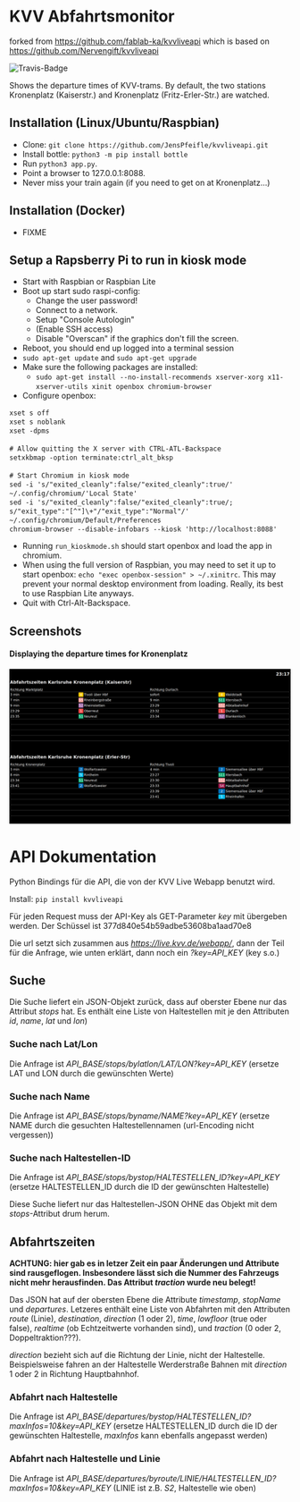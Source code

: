 # KVV Abfahrtsmonitor
forked from https://github.com/fablab-ka/kvvliveapi which is based on https://github.com/Nervengift/kvvliveapi

![Travis-Badge](https://travis-ci.com/JensPfeifle/kvvliveapi.svg?branch=master)

Shows the departure times of KVV-trams. By default, the two stations Kronenplatz (Kaiserstr.) and Kronenplatz (Fritz-Erler-Str.) are watched.

## Installation (Linux/Ubuntu/Raspbian)
* Clone: `git clone https://github.com/JensPfeifle/kvvliveapi.git`
* Install bottle: `python3 -m pip install bottle`
* Run `python3 app.py`.
* Point a browser to 127.0.0.1:8088.
* Never miss your train again (if you need to get on at Kronenplatz...)

## Installation (Docker)
* FIXME
  
## Setup a Rapsberry Pi to run in kiosk mode
* Start with Raspbian or Raspbian Lite
* Boot up start sudo raspi-config:
    * Change the user password!
    * Connect to a network.
    * Setup "Console Autologin"
    * (Enable SSH access)
    * Disable "Overscan" if the graphics don't fill the screen.
* Reboot, you should end up logged into a terminal session
* `sudo apt-get update` and `sudo apt-get upgrade`
* Make sure the following packages are installed:
    * `sudo apt-get install --no-install-recommends xserver-xorg x11-xserver-utils xinit openbox chromium-browser`
* Configure openbox:
``` # Disable any form of screen saver / screen blanking / power management
xset s off
xset s noblank
xset -dpms

# Allow quitting the X server with CTRL-ATL-Backspace
setxkbmap -option terminate:ctrl_alt_bksp

# Start Chromium in kiosk mode
sed -i 's/"exited_cleanly":false/"exited_cleanly":true/' ~/.config/chromium/'Local State'
sed -i 's/"exited_cleanly":false/"exited_cleanly":true/; s/"exit_type":"[^"]\+"/"exit_type":"Normal"/' ~/.config/chromium/Default/Preferences
chromium-browser --disable-infobars --kiosk 'http://localhost:8088'
```
* Running `run_kioskmode.sh` should start openbox and load the app in chromium.
* When using the full version of Raspbian, you may need to set it up to start openbox: `echo "exec openbox-session" > ~/.xinitrc`. This may prevent your normal desktop environment from loading. Really, its best to use Raspbian Lite anyways.
* Quit with Ctrl-Alt-Backspace.

## Screenshots
#### Displaying the departure times for Kronenplatz
![kronenplatz](https://github.com/JensPfeifle/kvvliveapi/blob/develop/docs/kronenplatz.png)




# API Dokumentation

Python Bindings für die API, die von der KVV Live Webapp benutzt wird.

Install: `pip install kvvliveapi`


Für jeden Request muss der API-Key als GET-Parameter *key* mit übergeben werden. Der Schüssel ist 377d840e54b59adbe53608ba1aad70e8

Die url setzt sich zusammen aus *https://live.kvv.de/webapp/*, dann der Teil für die Anfrage, wie unten erklärt, dann noch ein *?key=API_KEY* (key s.o.)

## Suche

Die Suche liefert ein JSON-Objekt zurück, dass auf oberster Ebene nur das Attribut *stops* hat. Es enthält eine Liste von Haltestellen mit je den Attributen *id*, *name*, *lat* und *lon*)

### Suche nach Lat/Lon

Die Anfrage ist *API_BASE/stops/bylatlon/LAT/LON?key=API_KEY* (ersetze LAT und LON durch die gewünschten Werte)

### Suche nach Name

Die Anfrage ist *API_BASE/stops/byname/NAME?key=API_KEY* (ersetze NAME durch die gesuchten Haltestellennamen (url-Encoding nicht vergessen))

### Suche nach Haltestellen-ID

Die Anfrage ist *API_BASE/stops/bystop/HALTESTELLEN_ID?key=API_KEY* (ersetze HALTESTELLEN_ID durch die ID der gewünschten Haltestelle)

Diese Suche liefert nur das Haltestellen-JSON OHNE das Objekt mit dem *stops*-Attribut drum herum.


## Abfahrtszeiten

**ACHTUNG: hier gab es in letzer Zeit ein paar Änderungen und Attribute sind rausgeflogen. Insbesondere lässt sich die Nummer des Fahrzeugs nicht mehr herausfinden. Das Attribut *traction* wurde neu belegt!**

Das JSON hat auf der obersten Ebene die Attribute *timestamp*, *stopName* und *departures*. Letzeres enthält eine Liste von Abfahrten mit den Attributen *route* (Linie), *destination*, *direction* (1 oder 2), *time*, *lowfloor* (true oder false), *realtime* (ob Echtzeitwerte vorhanden sind), und *traction* (0 oder 2, Doppeltraktion???).

*direction* bezieht sich auf die Richtung der Linie, nicht der Haltestelle. Beispielsweise fahren an der Haltestelle Werderstraße Bahnen mit *direction*  1 oder 2 in Richtung Hauptbahnhof.

### Abfahrt nach Haltestelle

Die Anfrage ist *API_BASE/departures/bystop/HALTESTELLEN_ID?maxInfos=10&key=API_KEY* (ersetze HALTESTELLEN_ID durch die ID der gewünschten Haltestelle, *maxInfos* kann ebenfalls angepasst werden)

### Abfahrt nach Haltestelle und Linie

Die Anfrage ist *API_BASE/departures/byroute/LINIE/HALTESTELLEN_ID?maxInfos=10&key=API_KEY* (LINIE ist z.B. *S2*, Haltestelle wie oben)

